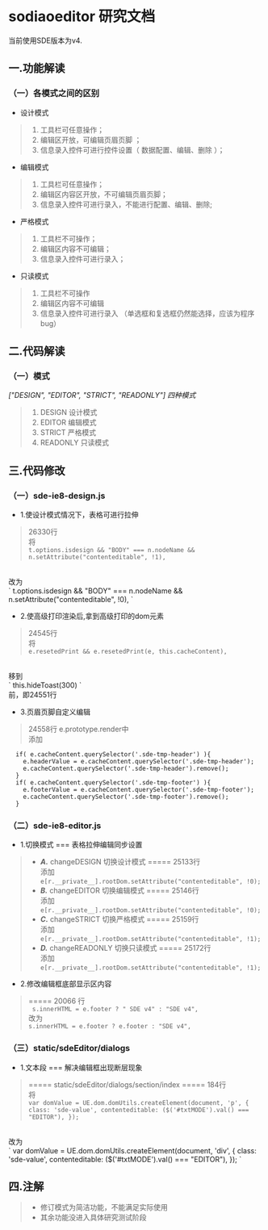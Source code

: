 <!--
 * @Description: 
 * @Version: 
 * @Author: WangYue
 * @Date: 2019-11-05 15:38:29
 * @LastEditors: 
 * @LastEditTime : 2019-12-24 11:28:00
 -->
# sodiaoeditor 研究文档

当前使用SDE版本为v4.

## 一.功能解读

### （一）各模式之间的区别

- 设计模式
>   1. 工具栏可任意操作；
>   2. 编辑区开放，可编辑页眉页脚 ；
>   3. 信息录入控件可进行控件设置（ 数据配置、编辑、删除 ）；

- 编辑模式
>   1. 工具栏可任意操作；
>   2. 编辑区内容区开放，不可编辑页眉页脚；
>   3. 信息录入控件可进行录入，不能进行配置、编辑、删除;

- 严格模式
>   1. 工具栏不可操作；
>   2. 编辑区内容不可编辑；
>   3. 信息录入控件可进行录入；

- 只读模式
>   1. 工具栏不可操作
>   2. 编辑区内容不可编辑
>   3. 信息录入控件可进行录入 （单选框和复选框仍然能选择，应该为程序bug）

## 二.代码解读

### （一）模式
*["DESIGN", "EDITOR", "STRICT", "READONLY"]   四种模式*
>1. DESIGN   设计模式
>2. EDITOR   编辑模式
>3. STRICT   严格模式	
>4. READONLY 只读模式 


## 三.代码修改
### （一）sde-ie8-design.js
- 1.使设计模式情况下，表格可进行拉伸
> 26330行  <br/>
 将<br/>
 `
 t.options.isdesign && "BODY" === n.nodeName && n.setAttribute("contenteditable", !1),
 `
  <br/>
  改为 <br/>
  `
  t.options.isdesign && "BODY" === n.nodeName && n.setAttribute("contenteditable", !0),
  `

- 2.使高级打印渲染后,拿到高级打印的dom元素
> 24545行  <br/>
 将<br/>
 `
 e.resetedPrint && e.resetedPrint(e, this.cacheContent),
 `
  <br/>
  移到 <br/>
  `
  this.hideToast(300)
  `
  <br/>  前，即24551行

- 3.页眉页脚自定义编辑
> 24558行 e.prototype.render中 <br/>
添加<br/>

```
  if( e.cacheContent.querySelector('.sde-tmp-header') ){
    e.headerValue = e.cacheContent.querySelector('.sde-tmp-header');
    e.cacheContent.querySelector('.sde-tmp-header').remove();
  }
  if( e.cacheContent.querySelector('.sde-tmp-footer') ){
    e.footerValue = e.cacheContent.querySelector('.sde-tmp-footer');
    e.cacheContent.querySelector('.sde-tmp-footer').remove();
  }
```





### （二）sde-ie8-editor.js
- 1.切换模式  === 表格拉伸编辑同步设置
>   - ***A.*** changeDESIGN    切换设计模式     =====   25133行 <br/>
添加 <br/>
`
e[r.__private__].rootDom.setAttribute("contenteditable", !0);
`
>   - ***B.*** changeEDITOR      切换编辑模式      =====  25146行 <br/>
添加 <br/>
`
 e[r.__private__].rootDom.setAttribute("contenteditable", !0);
`
>   - ***C.*** changeSTRICT      切换严格模式      =====  25159行 <br/>
   添加 <br/> 
  `
  e[r.__private__].rootDom.setAttribute("contenteditable", !1);
  `
>   - ***D.*** changeREADONLY    切换只读模式      =====   25172行 <br/>
   添加 <br/>
   `
   e[r.__private__].rootDom.setAttribute("contenteditable", !1);
   `


- 2.修改编辑框底部显示区内容
> =====   20066 行 <br/>
`
s.innerHTML = e.footer ? " SDE v4" : "SDE v4",`<br/>
改为<br/>
`s.innerHTML = e.footer ? e.footer : "SDE v4",`


### （三）static/sdeEditor/dialogs
- 1.文本段  === 解决编辑框出现断层现象
>   =====   static/sdeEditor/dialogs/section/index  ===== 184行 <br/>
将 <br/>
`var domValue = UE.dom.domUtils.createElement(document, 'p', {
  class: 'sde-value',
  contenteditable: ($('#txtMODE').val() === "EDITOR"),
});
`
<br/>
改为<br/>
`
var domValue = UE.dom.domUtils.createElement(document, 'div', {
  class: 'sde-value',
  contenteditable: ($('#txtMODE').val() === "EDITOR"),
});
`










## 四.注解
> - 修订模式为简洁功能，不能满足实际使用
> - 其余功能没进入具体研究测试阶段









